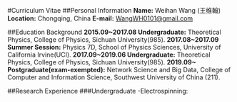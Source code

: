 #Curriculum Vitae
##Personal Information
**Name:** Weihan Wang (王维翰)
**Location:** Chongqing, China
**E-mail:** WangWH0101@gmail.com

##Education Background
**2015.09~2017.08 Undergraduate:** Theoretical Physics, College of Physics, Sichuan University(985).
**2017.08~2017.09 Summer Session:** Physics 7D, School of Physics Sciences, University of California Irvine(UCI).
**2017.09~2019.06 Undergraduate:** Theoretical Physics, College of Physics, Sichuan University(985).
**2019.09~        Postgraduate(exam-exempted):** Network Science and Big Data, College of Computer and Information Science, Southwest University of China (211).

##Research Experience
###Undergraduate
-Electrospinning:
